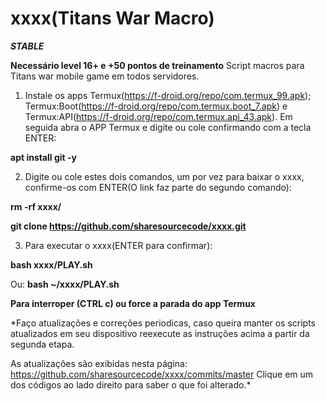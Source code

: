 # xxxx(Titans War Macro)
***STABLE***

**Necessário level 16+ e +50 pontos de treinamento**
Script macros para Titans war mobile game em todos servidores.

1. Instale os apps Termux(https://f-droid.org/repo/com.termux_99.apk);
Termux:Boot(https://f-droid.org/repo/com.termux.boot_7.apk) e
Termux:API(https://f-droid.org/repo/com.termux.api_43.apk).
Em seguida abra o APP Termux e digite ou cole confirmando com a tecla ENTER:

**apt install git -y**


2. Digite ou cole estes dois comandos, um por vez para baixar o xxxx, confirme-os com ENTER(O link faz parte do segundo comando):

**rm -rf xxxx/**

**git clone https://github.com/sharesourcecode/xxxx.git**


3. Para executar o xxxx(ENTER para confirmar):

**bash xxxx/PLAY.sh**

Ou:
**bash ~/xxxx/PLAY.sh**


**Para interroper (CTRL c) ou force a parada do app Termux**

*Faço atualizações e correções periodicas, caso queira manter os scripts atualizados em seu dispositivo reexecute as instruções acima a partir da segunda etapa.

As atualizações são exibidas nesta página: https://github.com/sharesourcecode/xxxx/commits/master
Clique em um dos códigos ao lado direito para saber o que foi alterado.* 
